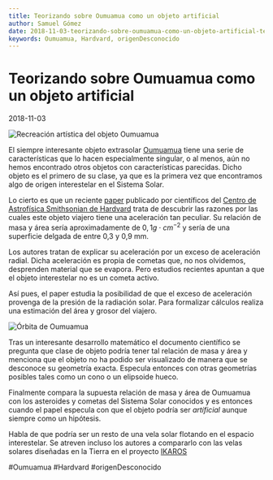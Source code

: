 ```yaml
---
title: Teorizando sobre Oumuamua como un objeto artificial
author: Samuel Gómez
date: 2018-11-03-teorizando-sobre-oumuamua-como-un-objeto-artificial-teorizando-sobre-oumuamua-como-un-objeto-artificial
keywords: Oumuamua, Hardvard, origenDesconocido
---
```


# Teorizando sobre Oumuamua como un objeto artificial

2018-11-03

![Recreación artística del objeto Oumuamua](https://cdn.eso.org/images/screen/eso1737a.jpg)

El siempre interesante objeto extrasolar [Oumuamua](https://es.wikipedia.org/wiki/1I/ʻOumuamua) tiene
una serie de características que lo hacen especialmente singular, o al menos, aún no hemos
encontrado otros objetos con características parecidas. Dicho objeto es el primero
de su clase, ya que es la primera vez que encontramos algo de origen interestelar
en el Sistema Solar.

Lo cierto es que un reciente [paper](https://arxiv.org/abs/1810.11490) publicado por científicos del
[Centro de Astrofísica Smithsonian de Hardvard](https://www.cfa.harvard.edu) trata de descubrir las razones
por las cuales este objeto viajero tiene una aceleración tan peculiar. Su relación de masa y área sería
aproximadamente de $0,1 g \cdot cm^{-2}$ y sería de una superficie delgada de entre 0,3 y 0,9 mm.

Los autores tratan de explicar su aceleración por un exceso de aceleración radial. Dicha aceleración es
propia de cometas que, no nos olvidemos, desprenden material que se evapora. Pero estudios recientes
apuntan a que el objeto interestelar no es un cometa activo.

Así pues, el paper estudia la posibilidad de que el exceso de aceleración provenga de la presión
de la radiación solar. Para formalizar cálculos realiza una estimación del área y grosor del viajero.

![Órbita de Oumuamua](https://cdn.eso.org/images/screen/eso1737c.jpg)

Tras un interesante desarrollo matemático el documento científico se pregunta que clase
de objeto podría tener tal relación de masa y área y menciona que el objeto no ha podido ser visualizado
de manera que se desconoce su geometría exacta. Especula entonces con otras geometrías posibles
tales como un cono o un elipsoide hueco.

Finalmente compara la supuesta relación de masa y área de Oumuamua con los asteroides y cometas del Sistema Solar
conocidos y es entonces cuando el papel especula con que el objeto podría ser *artíficial* aunque siempre
como un hipótesis.

Habla de que podría ser un resto de una vela solar flotando en el espacio interestelar.
Se atreven incluso los autores a compararlo con las velas solares diseñadas en la Tierra en el proyecto [IKAROS](https://es.wikipedia.org/wiki/IKAROS)

#Oumuamua #Hardvard #origenDesconocido